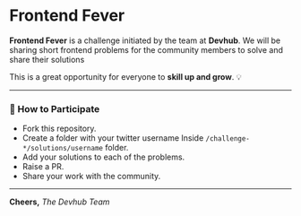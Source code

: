 # Frontend Fever

**Frontend Fever** is a challenge initiated by the team at **Devhub**.
We will be sharing short frontend problems for the community members to solve and share their solutions

This is a great opportunity for everyone to **skill up and grow**. 💡

---

### 📌 How to Participate

- Fork this repository.
- Create a folder with your twitter username Inside `/challenge-*/solutions/username` folder.
- Add your solutions to each of the problems.
- Raise a PR.
- Share your work with the community.

---

**Cheers,**
_The Devhub Team_

